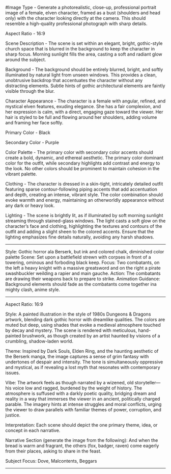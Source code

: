 #Image Type - 
Generate a photorealistic, close-up, professional portrait image of a female, elven character, framed as a bust (shoulders and head only) with the character looking directly at the camera. This should resemble a high-quality professional photograph with sharp details.

Aspect Ratio -
  16:9

Scene Description - 
The scene is set within an elegant, bright, gothic-style church space that is blurred in the background to keep the character in sharp focus. Morning sunlight fills the area, casting a soft and radiant glow around the subject.

Background - 
The background should be entirely blurred, bright, and softly illuminated by natural light from unseen windows. This provides a clean, unobtrusive backdrop that accentuates the character without any distracting elements. Subtle hints of gothic architectural elements are faintly visible through the blur.

Character Appearance - 
The character is a female with angular, refined, and mystical elven features, exuding elegance. She has a fair complexion, and her expression is calm, with a direct, engaging gaze toward the viewer. Her hair is styled to be full and flowing around her shoulders, adding volume and framing her face softly.

Primary Color - 
  Black

Secondary Color - 
  Purple

Color Palette - 
The primary color with secondary color accents should create a bold, dynamic, and ethereal aesthetic. The primary color dominant color for the outfit, while secondary highlights add contrast and energy to the look. No other colors should be prominent to maintain cohesion in the vibrant palette.

Clothing - 
The character is dressed in a skin-tight, intricately detailed outfit featuring sparse contour-following piping accents that add accentuation and depth, creating an intense, vibrant style. The color combination should evoke warmth and energy, maintaining an otherworldly appearance without any dark or heavy look.

Lighting - 
The scene is brightly lit, as if illuminated by soft morning sunlight streaming through stained-glass windows. The light casts a soft glow on the character’s face and clothing, highlighting the textures and contours of the outfit and adding a slight sheen to the colored accents. Ensure that the lighting emphasizes fine details naturally, avoiding any harsh shadows.

----

Style: Gothic horror ala Berserk, but ink and colored chalk, diminished color palette
Scene: Set upon a battlefield strewn with corpses in front of a towering, ominous and forboding black keep.
Focus: Two combatants, on the left a heavy knight with a massive greatsword and on the right a pirate swashbuckler weilding a rapier and main gauche.
Action: The combatants are drawing their weapons back to prepare to strike.
Animation Guidance: Background elements should fade as the combatants come together ina mighty clash, anime style.

----

Aspect Ratio: 16:9

Style:
A painted illustration in the style of 1980s Dungeons & Dragons artwork, blending dark gothic horror with dreamlike qualities. The colors are muted but deep, using shades that evoke a medieval atmosphere touched by decay and mystery. The scene is rendered with meticulous, hand-painted brushwork, as though created by an artist haunted by visions of a crumbling, shadow-laden world.

Theme:
Inspired by Dark Souls, Elden Ring, and the haunting aesthetic of the Berserk manga, the image captures a sense of grim fantasy with undertones of despair and intensity. The tone is simultaneously oppressive and mystical, as if revealing a lost myth that resonates with contemporary issues.

Vibe:
The artwork feels as though narrated by a wizened, old storyteller—his voice low and ragged, burdened by the weight of history. The atmosphere is suffused with a darkly poetic quality, bridging dream and reality in a way that immerses the viewer in an ancient, politically charged parable. The imagery hints at intense struggles and moral conflicts, urging the viewer to draw parallels with familiar themes of power, corruption, and justice.

Interpretation:
Each scene should depict the one primary theme, idea, or concept in each narrative.

Narrative Section (generate the image from the following):
And when the bread is warm and fragrant, the others (fox, badger, raven) come eagerly from their places, asking to share in the feast.

Subject Focus:
Dove, Malcontents, Beggars

----

